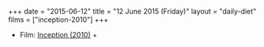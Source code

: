 +++
date = "2015-06-12"
title = "12 June 2015 (Friday)"
layout = "daily-diet"
films = ["inception-2010"]
+++

<ul>
<li class="entry Film">Film: <a href="/films/inception-2010">Inception (2010)</a> +</li>
</ul>